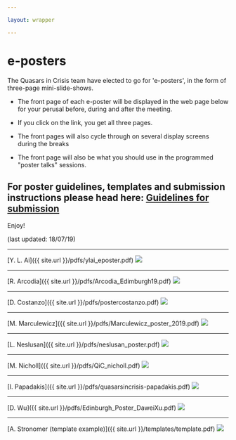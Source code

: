 ```yaml
---

layout: wrapper

---
```


# e-posters 

The Quasars in Crisis team have elected to go for 'e-posters', in the form of three-page mini-slide-shows.

* The front page of each e-poster will be displayed in the web page below for your perusal before, during and after the meeting.

* If you click on the link, you get all three pages.

* The front pages will also cycle through on several display screens during the breaks

* The front page will also be what you should use in the programmed "poster talks" sessions.

 
## For poster guidelines, templates and submission instructions please head here: [Guidelines for submission](posterPrep)

Enjoy!

(last updated: 18/07/19)

---

[Y. L. Ai]({{ site.url }}/pdfs/ylai_eposter.pdf)
<image src="{{ site.url }}/pngs/ylai_eposter.png" />

---

[R. Arcodia]({{ site.url }}/pdfs/Arcodia_Edimburgh19.pdf)
<image src="{{ site.url }}/pngs/Arcodia_Edimburgh19.png" />

---

[D. Costanzo]({{ site.url }}/pdfs/postercostanzo.pdf)
<image src="{{ site.url }}/pngs/postercostanzo.png" />

---

[M. Marculewicz]({{ site.url }}/pdfs/Marculewicz_poster_2019.pdf)
<image src="{{ site.url }}/pngs/Marculewicz_poster_2019.png" />

---

[L. Neslusan]({{ site.url }}/pdfs/neslusan_poster.pdf)
<image src="{{ site.url }}/pngs/neslusan_poster.png" />

---

[M. Nicholl]({{ site.url }}/pdfs/QiC_nicholl.pdf)
<image src="{{ site.url }}/pngs/QiC_nicholl.png" />

---

[I. Papadakis]({{ site.url }}/pdfs/quasarsincrisis-papadakis.pdf)
<image src="{{ site.url }}/pngs/quasarsincrisis-papadakis.png" />

---

[D. Wu]({{ site.url }}/pdfs/Edinburgh_Poster_DaweiXu.pdf)
<image src="{{ site.url }}/pngs/Edinburgh_Poster_DaweiXu.png" />

---

[A. Stronomer (template example)]({{ site.url }}/templates/template.pdf)
<image src="{{ site.url }}/templates/template.png" />
